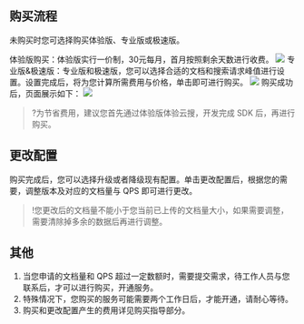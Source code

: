 ## 购买流程

未购买时您可选择购买体验版、专业版或极速版。

体验版购买：体验版实行一价制，30元每月，首月按照剩余天数进行收费。
![](https://main.qcloudimg.com/raw/95c9481859ff909d7a408ea692f4f4cf.png)
专业版&极速版：专业版和极速版，您可以选择合适的文档和搜索请求峰值进行设置。设置完成后，将为您计算所需费用与价格，单击即可进行购买。
![](https://main.qcloudimg.com/raw/e09f89ab5774bffabc81e4b426195894.png)
购买成功后，页面展示如下：
![](https://main.qcloudimg.com/raw/a93264d756b853456024542392e1e7f4.png)
>?为节省费用，建议您首先通过体验版体验云搜，开发完成 SDK 后，再进行购买。

## 更改配置

购买完成后，您可以选择升级或者降级现有配置。单击更改配置后，根据您的需要，调整版本及对应的文档量与 QPS 即可进行更改。
>!您更改后的文档量不能小于您当前已上传的文档量大小，如果需要调整，需要清除掉多余的数据后再进行调整。

## 其他

1. 当您申请的文档量和 QPS 超过一定数额时，需要提交需求，待工作人员与您联系后，才可以进行购买，开通服务。
2. 特殊情况下，您购买的服务可能需要两个工作日后，才能开通，请耐心等待。
3. 购买和更改配置产生的费用详见购买指导部分。
